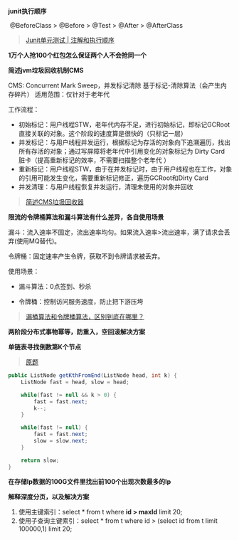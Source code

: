 **junit执行顺序**

​	@BeforeClass > @Before > @Test > @After > @AfterClass

> [ Junit单元测试 | 注解和执行顺序](https://www.jianshu.com/p/27107de9ab77)

**1万个人抢100个红包怎么保证两个人不会抢同一个**

**简述jvm垃圾回收机制CMS**

CMS: Concurrent Mark Sweep，并发标记清除
基于标记-清除算法（会产生内存碎片）
适用范围：仅针对于老年代

工作流程：

* 初始标记：用户线程STW，老年代内存不足，进行初始标记，即标记GCRoot直接关联的对象。这个阶段的速度算是很快的（只标记一层）
* 并发标记：与用户线程并发运行，根据标记为存活的对象向下追溯遍历，找出所有存活的对象；通过写屏障将老年代中引用变化的对象标记为 Dirty Card 脏卡（提高重新标记的效率，不需要扫描整个老年代 ）
* 重新标记：用户线程STW，由于在并发标记时，由于用户线程也在工作，对象的引用可能发生变化，需要重新标记修正，遍历GCRoot和Dirty Card
* 并发清理：与用户线程恢复并发运行，清理未使用的对象并回收

> [简述CMS垃圾回收器](https://blog.csdn.net/Swofford/article/details/125358604)



**限流的令牌桶算法和漏斗算法有什么差异，各自使用场景**

漏斗：流入速率不固定，流出速率均匀。如果流入速率>流出速率，满了请求会丢弃(使用MQ替代)。

令牌桶：固定速率产生令牌，获取不到令牌请求被丢弃。

使用场景：

* 漏斗算法：0点签到、秒杀

* 令牌桶：控制访问服务速度，防止把下游压垮

> [漏桶算法和令牌桶算法，区别到底在哪里？](https://xie.infoq.cn/article/4a0acdd12a0f6dd4a53e0472c)

**两阶段分布式事物幂等，防重入，空回滚解决方案**

**单链表寻找倒数第K个节点**

> [原题](https://leetcode.cn/problems/lian-biao-zhong-dao-shu-di-kge-jie-dian-lcof/)

```java
public ListNode getKthFromEnd(ListNode head, int k) {
    ListNode fast = head, slow = head;

    while(fast != null && k > 0) {
        fast = fast.next;
        k--;
    }

    while(fast != null) {
        fast = fast.next;
        slow = slow.next;
    }

    return slow;
}
```

**在存储Ip数据的100G文件里找出前100个出现次数最多的lp**

**解释深度分页，以及解决方案**

1. 使用主键索引：select * from t where **id > maxId** limit 20;
2. 使用子查询主键索引：select * from t where id > (select id from t limit 100000,1) limit 20;